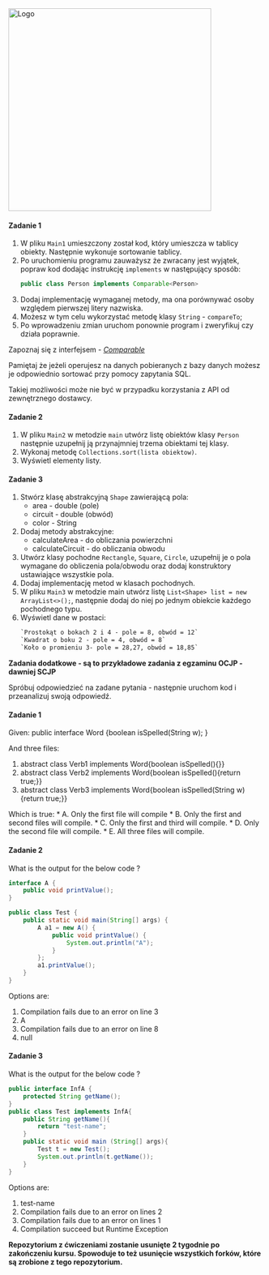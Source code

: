 <img alt="Logo" src="http://coderslab.pl/svg/logo-coderslab.svg" width="400">

#### Zadanie 1

1. W pliku `Main1` umieszczony został kod, który umieszcza w tablicy obiekty. Następnie wykonuje sortowanie tablicy.
2. Po uruchomieniu programu zauważysz że zwracany jest wyjątek, popraw kod dodając instrukcję `implements`
w następujący sposób:
    ````java
    public class Person implements Comparable<Person>
    ````
3. Dodaj implementację wymaganej metody, ma ona porównywać osoby względem pierwszej litery nazwiska.
4. Możesz w tym celu wykorzystać metodę klasy `String` - `compareTo`;
5. Po wprowadzeniu zmian uruchom ponownie program i zweryfikuj czy działa poprawnie.

Zapoznaj się z interfejsem -  [*Comparable*][comparable]

Pamiętaj że jeżeli operujesz na danych pobieranych z bazy danych możesz je odpowiednio sortować przy pomocy zapytania SQL.

Takiej możliwości może nie być w przypadku korzystania z API od zewnętrznego dostawcy.

#### Zadanie 2

1. W pliku `Main2` w metodzie `main` utwórz listę obiektów klasy `Person` następnie uzupełnij ją przynajmniej trzema obiektami tej klasy.
2. Wykonaj metodę `Collections.sort(lista obiektow)`.
3. Wyświetl elementy listy.

#### Zadanie 3

1. Stwórz klasę abstrakcyjną `Shape` zawierającą pola:
    * area - double (pole)
    * circuit - double (obwód)
    * color - String
2. Dodaj metody abstrakcyjne:
    * calculateArea - do obliczania powierzchni
    * calculateCircuit - do obliczania obwodu
3. Utwórz klasy pochodne `Rectangle`, `Square`, `Circle`, uzupełnij je o pola wymagane do obliczenia pola/obwodu oraz dodaj konstruktory ustawiające wszystkie pola.
4. Dodaj implementację metod w klasach pochodnych.
5. W pliku `Main3` w metodzie main utwórz listę `List<Shape> list = new ArrayList<>();`, następnie dodaj do niej po jednym obiekcie każdego pochodnego typu.
6. Wyświetl dane w postaci:
    ````html
    `Prostokąt o bokach 2 i 4 - pole = 8, obwód = 12`
    `Kwadrat o boku 2 - pole = 4, obwód = 8`
    `Koło o promieniu 3- pole = 28,27, obwód = 18,85`
    ````



**Zadania dodatkowe - są to przykładowe zadania z egzaminu OCJP - dawniej SCJP**

Spróbuj odpowiedzieć na zadane pytania - następnie uruchom kod i przeanalizuj swoją odpowiedź.

#### Zadanie 1

Given:
public interface Word {boolean isSpelled(String w); }

And three files:

1. abstract class Verb1 implements Word{boolean isSpelled(){}}
2. abstract class Verb2 implements Word{boolean isSpelled(){return true;}}
3. abstract class Verb3 implements Word{boolean isSpelled(String w){return true;}}

Which is true:
    * A. Only the first file will compile
    * B. Only the first and second files will compile.
    * C. Only the first and third will compile.
    * D. Only the second file will  compile.
    * E. All three files will compile.

#### Zadanie 2
What is the output for the below code ?
```java
interface A {
	public void printValue();
}
```

```java
public class Test {
	public static void main(String[] args) {
		A a1 = new A() {
			public void printValue() {
				System.out.println("A");
			}
		};
		a1.printValue();
	}
}
```

Options are:
   1. Compilation fails due to an error on line 3
   1. A
   1. Compilation fails due to an error on line 8
   1. null

#### Zadanie 3
What is the output for the below code ?
```java
public interface InfA {
    protected String getName();
}
public class Test implements InfA{
    public String getName(){
        return "test-name";
    }
    public static void main (String[] args){
        Test t = new Test();
        System.out.println(t.getName());
    }
}
```
Options are:
   1. test-name  
   1. Compilation fails due to an error on lines 2  
   1. Compilation fails due to an error on lines 1  
   1. Compilation succeed but Runtime Exception  

<!-- Links -->
[comparable]: https://docs.oracle.com/javase/8/docs/api/java/lang/Comparable.html
**Repozytorium z ćwiczeniami zostanie usunięte 2 tygodnie po zakończeniu kursu. Spowoduje to też usunięcie wszystkich forków, które są zrobione z tego repozytorium.**
